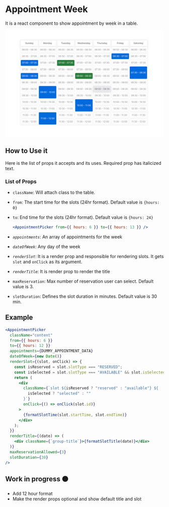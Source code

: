 # Appointment Week

It is a react component to show appointment by week in a table.

![An image of Basic Example](./src/assets/basic-example.png)

## How to Use it

Here is the list of props it accepts and its uses. Required prop has italicized text.

### List of Props

- `className`: Will attach class to the table.
- `from`: The start time for the slots (24hr format). Default value is `{hours: 0}`
- `to`: End time for the slots (24hr format). Default value is `{hours: 24}`

  ```jsx
  <AppointmentPicker from={{ hours: 6 }} to={{ hours: 13 }} />
  ```

- _`appointments`_: An array of appointments for the week
- _`dateOfWeek`_: Any day of the week
- _`renderSlot`_: It is a render prop and responsible for rendering slots. It gets `slot` and `onClick` as its argument.
- _`renderTitle`_: It is render prop to render the title
- `maxReservation`: Max number of reservation user can select. Default value is 3.
- `slotDuration`: Defines the slot duration in minutes. Default value is 30 min.

## Example

```jsx
<AppointmentPicker
  className="content"
  from={{ hours: 6 }}
  to={{ hours: 12 }}
  appointments={DUMMY_APPOINTMENT_DATA}
  dateOfWeek={new Date()}
  renderSlot={(slot, onClick) => {
    const isReserved = slot.slotType === "RESERVED";
    const isSelected = slot.slotType === "AVAILABLE" && slot.isSelected;
    return (
      <div
        className={`slot ${isReserved ? "reserved" : "available"} ${
          isSelected ? "selected" : ""
        }`}
        onClick={() => onClick(slot.id)}
      >
        {formatSlotTime(slot.startTime, slot.endTime)}
      </div>
    );
  }}
  renderTitle={(date) => (
    <div className={`group-title`}>{formatSlotTitle(date)}</div>
  )}
  maxReservationAllowed={3}
  slotDuration={30}
/>
```

## Work in progress 🟠

- Add 12 hour format
- Make the render props optional and show default title and slot

